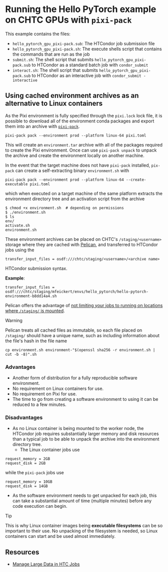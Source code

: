 # Running the Hello PyTorch example on CHTC GPUs with `pixi-pack`

This example contains the files:

* `hello_pytorch_gpu_pixi-pack.sub`: The HTCondor job submission file
* `hello_pytorch_gpu_pixi-pack.sh`: The execute shells script that contains the commands that are run as the job
* `submit.sh`: The shell script that submits `hello_pytorch_gpu_pixi-pack.sub` to HTCondor as a standard batch job with `condor_submit`
* `interact.sh`: The shell script that submits `hello_pytorch_gpu_pixi-pack.sub` to HTCondor as an interactive job with `condor_submit -interactive`

## Using cached environment archives as an alternative to Linux containers

As the Pixi environment is fully specified through the `pixi.lock` lock file, it is possible to download all of the environment conda packages and export them into an archive with [`pixi-pack`](https://pixi.sh/latest/deployment/pixi_pack/).

```
pixi-pack pack --environment prod --platform linux-64 pixi.toml
```

This will create an `environment.tar` archive with all of the packages required to create the Pixi environment.
Once can use `pixi-pack unpack` to unpack the archive and create the environment locally on another machine.

In the event that the target machine does not have `pixi-pack` installed, `pix-pack` can create a self-extracting binary `environment.sh` with

```
pixi-pack pack --environment prod --platform linux-64 --create-executable pixi.toml
```

which when executed on a target machine of the same platform extracts the environment directory tree and an activation script from the archive

```console
$ chmod +x environment.sh  # depending on permissions
$ ./environment.sh
$ ls
env/
activate.sh
environment.sh
```

These environment archives can be placed on CHTC's `/staging/<username>` storage where they are cached with [Pelican](https://pelicanplatform.org/), and transferred to HTCondor jobs using the

```
transfer_input_files = osdf:///chtc/staging/<username>/<archive name>
```

HTCondor submission syntax.

**Example**:

```
transfer_input_files = osdf:///chtc/staging/mfeickert/envs/hello_pytorch/hello-pytorch-environment-b8dd14a4.sh
```

Pelican offers the advantage of [not limiting your jobs to running on locations where `/staging/` is mounted](https://chtc.cs.wisc.edu/uw-research-computing/scaling-htc#3-submitting-jobs-to-run-beyond-chtc).

> [!WARNING]
> Pelican treats all cached files as immutable, so each file placed on `/staging/` should have a unique name, such as including information about the file's hash in the file name
> ```
> cp environment.sh environment-"$(openssl sha256 -r environment.sh | cut -b -8)".sh
> ```

### Advantages

* Another form of distribution for a fully reproducible software environment.
* No requirement on Linux containers for use.
* No requirement on Pixi for use.
* The time to go from creating a software environment to using it can be reduced to a few minutes.

### Disadvantages

* As no Linux container is being mounted to the worker node, the HTCondor job requires substantially larger memory and disk resources than a typical job to be able to unpack the archive into the environment directory tree.
   - The Linux container jobs use

```
request_memory = 2GB
request_disk = 2GB
```

while the `pixi-pack` jobs use

```
request_memory = 10GB
request_disk = 14GB
```

* As the software environment needs to get unpacked for each job, this can take a substantial amount of time (multiple minutes) before any code execution can begin.

> [!TIP]
> This is why Linux container images being **executable filesystems** can be so important to their use.
> No unpacking of the filesystem is needed, so Linux containers can start and be used almost immediately.

## Resources

* [Manage Large Data in HTC Jobs](https://chtc.cs.wisc.edu/uw-research-computing/file-avail-largedata.html)
